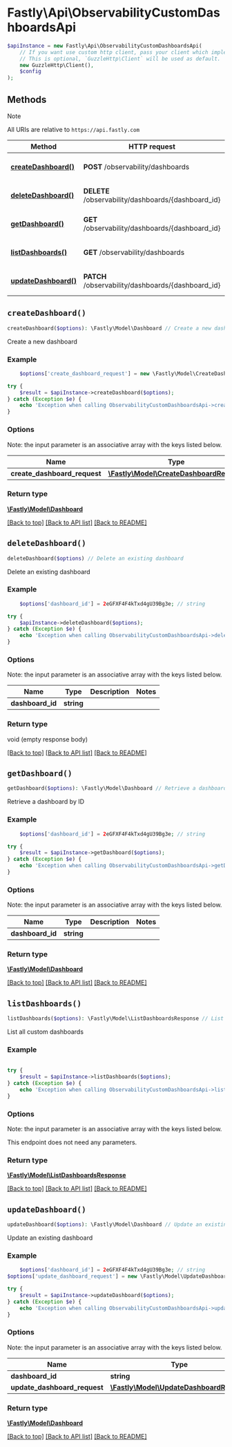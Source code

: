 # Fastly\Api\ObservabilityCustomDashboardsApi


```php
$apiInstance = new Fastly\Api\ObservabilityCustomDashboardsApi(
    // If you want use custom http client, pass your client which implements `GuzzleHttp\ClientInterface`.
    // This is optional, `GuzzleHttp\Client` will be used as default.
    new GuzzleHttp\Client(),
    $config
);
```

## Methods

> [!NOTE]
> All URIs are relative to `https://api.fastly.com`

Method | HTTP request | Description
------ | ------------ | -----------
[**createDashboard()**](ObservabilityCustomDashboardsApi.md#createDashboard) | **POST** /observability/dashboards | Create a new dashboard
[**deleteDashboard()**](ObservabilityCustomDashboardsApi.md#deleteDashboard) | **DELETE** /observability/dashboards/{dashboard_id} | Delete an existing dashboard
[**getDashboard()**](ObservabilityCustomDashboardsApi.md#getDashboard) | **GET** /observability/dashboards/{dashboard_id} | Retrieve a dashboard by ID
[**listDashboards()**](ObservabilityCustomDashboardsApi.md#listDashboards) | **GET** /observability/dashboards | List all custom dashboards
[**updateDashboard()**](ObservabilityCustomDashboardsApi.md#updateDashboard) | **PATCH** /observability/dashboards/{dashboard_id} | Update an existing dashboard


## `createDashboard()`

```php
createDashboard($options): \Fastly\Model\Dashboard // Create a new dashboard
```

Create a new dashboard

### Example
```php
    $options['create_dashboard_request'] = new \Fastly\Model\CreateDashboardRequest(); // \Fastly\Model\CreateDashboardRequest

try {
    $result = $apiInstance->createDashboard($options);
} catch (Exception $e) {
    echo 'Exception when calling ObservabilityCustomDashboardsApi->createDashboard: ', $e->getMessage(), PHP_EOL;
}
```

### Options

Note: the input parameter is an associative array with the keys listed below.

Name | Type | Description  | Notes
------------- | ------------- | ------------- | -------------
**create_dashboard_request** | [**\Fastly\Model\CreateDashboardRequest**](../Model/CreateDashboardRequest.md) |  | [optional]

### Return type

[**\Fastly\Model\Dashboard**](../Model/Dashboard.md)

[[Back to top]](#) [[Back to API list]](../../README.md#endpoints)
[[Back to README]](../../README.md)

## `deleteDashboard()`

```php
deleteDashboard($options) // Delete an existing dashboard
```

Delete an existing dashboard

### Example
```php
    $options['dashboard_id'] = 2eGFXF4F4kTxd4gU39Bg3e; // string

try {
    $apiInstance->deleteDashboard($options);
} catch (Exception $e) {
    echo 'Exception when calling ObservabilityCustomDashboardsApi->deleteDashboard: ', $e->getMessage(), PHP_EOL;
}
```

### Options

Note: the input parameter is an associative array with the keys listed below.

Name | Type | Description  | Notes
------------- | ------------- | ------------- | -------------
**dashboard_id** | **string** |  |

### Return type

void (empty response body)

[[Back to top]](#) [[Back to API list]](../../README.md#endpoints)
[[Back to README]](../../README.md)

## `getDashboard()`

```php
getDashboard($options): \Fastly\Model\Dashboard // Retrieve a dashboard by ID
```

Retrieve a dashboard by ID

### Example
```php
    $options['dashboard_id'] = 2eGFXF4F4kTxd4gU39Bg3e; // string

try {
    $result = $apiInstance->getDashboard($options);
} catch (Exception $e) {
    echo 'Exception when calling ObservabilityCustomDashboardsApi->getDashboard: ', $e->getMessage(), PHP_EOL;
}
```

### Options

Note: the input parameter is an associative array with the keys listed below.

Name | Type | Description  | Notes
------------- | ------------- | ------------- | -------------
**dashboard_id** | **string** |  |

### Return type

[**\Fastly\Model\Dashboard**](../Model/Dashboard.md)

[[Back to top]](#) [[Back to API list]](../../README.md#endpoints)
[[Back to README]](../../README.md)

## `listDashboards()`

```php
listDashboards($options): \Fastly\Model\ListDashboardsResponse // List all custom dashboards
```

List all custom dashboards

### Example
```php
    
try {
    $result = $apiInstance->listDashboards($options);
} catch (Exception $e) {
    echo 'Exception when calling ObservabilityCustomDashboardsApi->listDashboards: ', $e->getMessage(), PHP_EOL;
}
```

### Options

Note: the input parameter is an associative array with the keys listed below.

This endpoint does not need any parameters.

### Return type

[**\Fastly\Model\ListDashboardsResponse**](../Model/ListDashboardsResponse.md)

[[Back to top]](#) [[Back to API list]](../../README.md#endpoints)
[[Back to README]](../../README.md)

## `updateDashboard()`

```php
updateDashboard($options): \Fastly\Model\Dashboard // Update an existing dashboard
```

Update an existing dashboard

### Example
```php
    $options['dashboard_id'] = 2eGFXF4F4kTxd4gU39Bg3e; // string
$options['update_dashboard_request'] = new \Fastly\Model\UpdateDashboardRequest(); // \Fastly\Model\UpdateDashboardRequest

try {
    $result = $apiInstance->updateDashboard($options);
} catch (Exception $e) {
    echo 'Exception when calling ObservabilityCustomDashboardsApi->updateDashboard: ', $e->getMessage(), PHP_EOL;
}
```

### Options

Note: the input parameter is an associative array with the keys listed below.

Name | Type | Description  | Notes
------------- | ------------- | ------------- | -------------
**dashboard_id** | **string** |  |
**update_dashboard_request** | [**\Fastly\Model\UpdateDashboardRequest**](../Model/UpdateDashboardRequest.md) |  | [optional]

### Return type

[**\Fastly\Model\Dashboard**](../Model/Dashboard.md)

[[Back to top]](#) [[Back to API list]](../../README.md#endpoints)
[[Back to README]](../../README.md)
